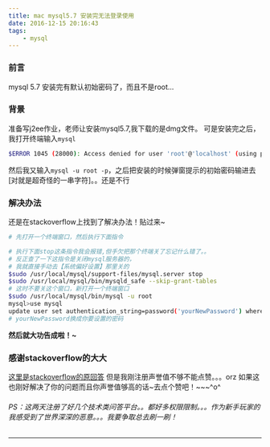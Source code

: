 ```yaml
---
title: mac mysql5.7 安装完无法登录使用
date: 2016-12-15 20:16:43
tags:
    - mysql
---
```

### 前言
mysql 5.7 安装完有默认初始密码了，而且不是root...
### 背景
准备写j2ee作业，老师让安装mysql5.7,我下载的是dmg文件。
可是安装完之后，我打开终端输入`mysql`
```bash
$ERROR 1045 (28000): Access denied for user 'root'@'localhost' (using password: NO)
```
<!--more-->
然后我又输入`mysql -u root -p`，之后把安装的时候弹窗提示的初始密码输进去 [对就是超奇怪的一串字符]。。还是不行
### 解决办法
还是在stackoverflow上找到了解决办法！贴过来~
```bash
# 先打开一个终端窗口，然后执行下面指令

# 执行下面stop这条指令我会报错,但手欠把那个终端关了忘记什么错了。。
# 反正查了一下这指令是关闭mysql服务器的，
# 我就直接手动去【系统偏好设置】那里关的
$sudo /usr/local/mysql/support-files/mysql.server stop  
$sudo /usr/local/mysql/bin/mysqld_safe --skip-grant-tables
# 这时不要关这个窗口，新打开一个终端窗口
$sudo /usr/local/mysql/bin/mysql -u root
mysql>use mysql
update user set authentication_string=password('yourNewPassword') where user='root';
# yourNewPassword换成你要设置的密码
```
__然后就大功告成啦！~__

### 感谢stackoverflow的大大
[这里是stackoverflow的原回答](http://stackoverflow.com/questions/33033306/mysql-5-6-27-reset-root-password-no-password-field/33443921#33443921)
但是我刚注册声誉值不够不能点赞。。。orz
如果这也刚好解决了你的问题而且你声誉值够高的话~去点个赞吧！~~~^o^
###### PS：这两天注册了好几个技术类问答平台。。都好多权限限制。。。作为新手玩家的我感受到了世界深深的恶意。。。我要争取总去刷一刷！
***********
